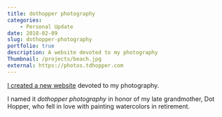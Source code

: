 ```yaml
---
title: dothopper photography
categories:
    - Personal Update
date: 2018-02-09
slug: dothopper-photography
portfolio: true
description: A website devoted to my photography
Thumbnail: /projects/beach.jpg
external: https://photos.tdhopper.com
---
```


[I created a new website](https://photos.tdhopper.com) devoted to my photography.

I named it _dothopper photography_ in honor of my late grandmother, Dot Hopper, who fell in love with painting watercolors in retirement.
